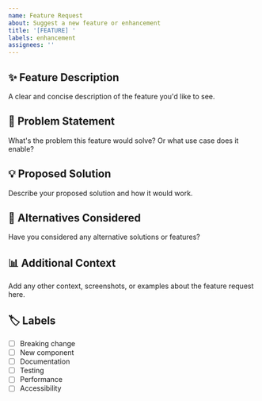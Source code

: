 ```yaml
---
name: Feature Request
about: Suggest a new feature or enhancement
title: '[FEATURE] '
labels: enhancement
assignees: ''
---
```


## ✨ Feature Description

A clear and concise description of the feature you'd like to see.

## 🎯 Problem Statement

What's the problem this feature would solve? Or what use case does it enable?

## 💡 Proposed Solution

Describe your proposed solution and how it would work.

## 🔄 Alternatives Considered

Have you considered any alternative solutions or features?

## 📊 Additional Context

Add any other context, screenshots, or examples about the feature request here.

## 🏷️ Labels

- [ ] Breaking change
- [ ] New component
- [ ] Documentation
- [ ] Testing
- [ ] Performance
- [ ] Accessibility